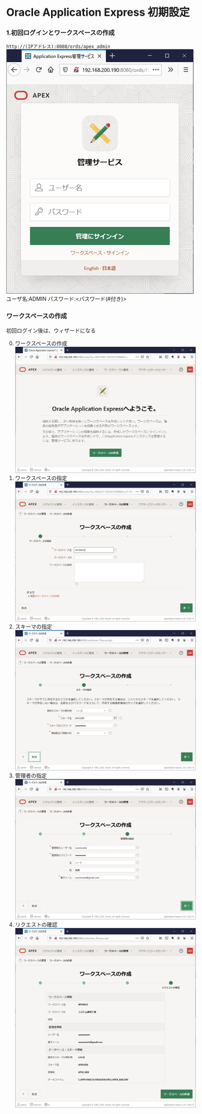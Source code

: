 # Oracle Application Express 初期設定

### 1.初回ログインとワークスペースの作成

`http://(IPアドレス):8080/ords/apex_admin`
![管理サービスへのログイン](images/apex_1.png)
ユーザ名:ADMIN
パスワード:<パスワード(#付き)>

### ワークスペースの作成
初回ログイン後は、ウィザードになる

0. ワークスペースの作成  
![管理サービスログイン直後](images/apex_2.png)
1. ワークスペースの指定  
   ![ワークスペースの指定](images/apex_3.png)
2. スキーマの指定  
   ![スキーマの指定](images/apex_4.png)
3. 管理者の指定  
   ![管理者の指定](images/apex_5.png)
4. リクエストの確認
   ![リクエストの確認](images/apex_6.png)
